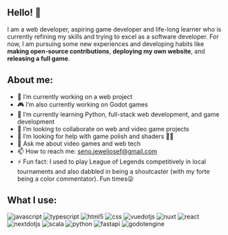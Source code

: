 ## Hello! 👋
I am a web developer, aspiring game developer and life-long learner who is currently refining my skills and trying to excel as a software developer.
For now, I am pursuing some new experiences and developing habits like **making open-source contributions**, **deploying my own website**, and **releasing a full game**.

## About me:
- 🔭 I’m currently working on a web project
- 🎮 I’m also currently working on Godot games
- 🌱 I’m currently learning Python, full-stack web development, and game development
- 👯 I’m looking to collaborate on web and video game projects
- 🤔 I’m looking for help with game polish and shaders 😵‍💫
- 💬 Ask me about video games and web tech
- 📫 How to reach me: seno.jeweljosef@gmail.com
- ⚡ Fun fact: I used to play League of Legends competitively in local tournaments and also dabbled in being a shoutcaster (with my forte being a color commentator). Fun times😛

## What I use:
![javascript](https://github.com/user-attachments/assets/cb1404f9-6bd3-4b4e-b03a-40a5b073144f) 
![typescript](https://github.com/user-attachments/assets/c42d841f-0ab1-4e41-9cd2-8fc0cbfcde82)
![html5](https://github.com/user-attachments/assets/c212e808-ee3b-4e8e-ab08-07c2999ecda5) 
![css](https://github.com/user-attachments/assets/2ae3bb69-8683-4087-872c-70c4b81f8b6d) 
![vuedotjs](https://github.com/user-attachments/assets/a26a7876-4dbb-4e9b-b621-4d7fa7768146) 
![nuxt](https://github.com/user-attachments/assets/cfeef0f1-5460-45a1-ba8b-d415bb0f15ff) 
![react](https://github.com/user-attachments/assets/d85d03dd-31c0-4604-8078-65475fd3d2f4) 
![nextdotjs](https://github.com/user-attachments/assets/24013f75-66c2-4d00-b9b8-d87fbd6a87e7) 
![scala](https://github.com/user-attachments/assets/e7f23e82-1d02-4d02-89c5-9f95bf663460) 
![python](https://github.com/user-attachments/assets/40fab92a-5492-4633-a652-3935e9812b7d) 
![fastapi](https://github.com/user-attachments/assets/275f3504-ccb8-4b5a-8aca-ea07b6cbf228) 
![godotengine](https://github.com/user-attachments/assets/bd285fed-7316-44b9-82a6-86f77ac18480) 


